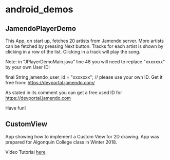 # android_demos

## JamendoPlayerDemo
This App, on start up, fetches 20 artists from Jamendo server. More artists can be fetched by pressing Next button. Tracks for each artist is shown by clicking in a row of the list. Clicking in a track will play the song.

Note: in "JPlayerDemoMain.java" line 48 you will need to replace "xxxxxxx" by your own User ID:


final String jamendo_user_id = "xxxxxxx"; // please use your own ID. Get it free from: https://devportal.jamendo.com/

As stated in its comment you can get a free used ID for https://devportal.jamendo.com

Have fun!

## CustomView

App showing how to implement a Custom View for 2D drawing.
App was prepared for Algonquin College class in Winter 2018. 

Video Tutorial [here](https://rumble.com/vnqdpl-android-custom-view.html)


